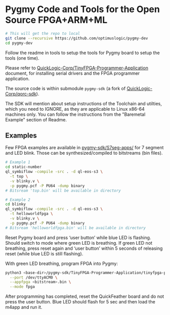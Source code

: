 # Pygmy Code and Tools for the Open Source FPGA+ARM+ML

```sh
# This will get the repo to local
git clone --recursive https://github.com/optimuslogic/pygmy-dev
cd pygmy-dev
```

Follow the readme in tools to setup the tools for Pygmy board to setup the tools (one time).

Please refer to [QuickLogic-Corp/TinyFPGA-Programmer-Application](https://github.com/QuickLogic-Corp/TinyFPGA-Programmer-Application) document, for installing serial drivers and the FPGA programmer application.

The source code is within submodule `pygmy-sdk` (a fork of [QuickLogic-Corp/qorc-sdk](https://github.com/QuickLogic-Corp/qorc-sdk)).

The SDK will mention about setup instructions of the Toolchain and utilties, which you need to IGNORE, as they are applicable to Linux x86-64 machines only. You can follow the instructions from  the "Baremetal Example" section of Readme.

## Examples

Few FPGA examples are available in [pygmy-sdk/S7seg-apps/](pygmy-sdk/S7seg-apps) for 7 segment and LED blink. Those can be synthesized/compiled to bitstreams (bin files).

```sh
# Example 1
cd static-number
ql_symbiflow -compile -src . -d ql-eos-s3 \
  -t top \
  -v blinky.v \
  -p pygmy.pcf -P PU64 -dump binary
# Bitsream 'top.bin' will be available in directory
```

```sh
# Example 2
cd blinky
ql_symbiflow -compile -src . -d ql-eos-s3 \
  -t helloworldfpga \
  -v blinky.v \
  -p pygmy.pcf -P PU64 -dump binary
# Bitsream 'helloworldfpga.bin' will be available in directory
```

Reset Pygmy board and press ‘user button’ while blue LED is flashing. Should switch to mode where green LED is breathing. If green LED not breathing, press reset again and ‘user button’ within 5 seconds of releasing reset (while blue LED is still flashing).

With green LED breathing, program FPGA into Pygmy:

```sh
python3 <base-dir>/pygmy-sdk/TinyFPGA-Programmer-Application/tinyfpga-programmer-gui.py \
  --port /dev/ttyACM0 \
  --appfpga <bitstream>.bin \
  --mode fpga
```

After programming has completed, reset the QuickFeather board and do not press the user button.
Blue LED should flash for 5 sec and then load the m4app and run it.
